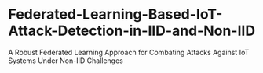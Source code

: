 # Federated-Learning-Based-IoT-Attack-Detection-in-IID-and-Non-IID
A Robust Federated Learning Approach for Combating Attacks Against IoT Systems Under Non-IID Challenges
